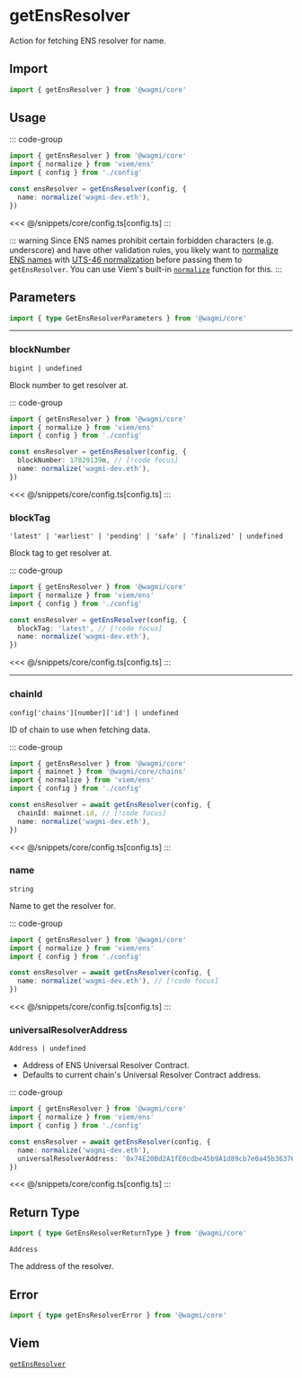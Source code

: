 <script setup>
const packageName = '@wagmi/core'
</script>

# getEnsResolver

Action for fetching ENS resolver for name.

## Import

```ts
import { getEnsResolver } from '@wagmi/core'
```

## Usage

::: code-group
```ts [index.ts]
import { getEnsResolver } from '@wagmi/core'
import { normalize } from 'viem/ens'
import { config } from './config'

const ensResolver = getEnsResolver(config, {
  name: normalize('wagmi-dev.eth'),
})
```
<<< @/snippets/core/config.ts[config.ts]
:::

::: warning
Since ENS names prohibit certain forbidden characters (e.g. underscore) and have other validation rules, you likely want to [normalize ENS names](https://docs.ens.domains/contract-api-reference/name-processing#normalising-names) with [UTS-46 normalization](https://unicode.org/reports/tr46) before passing them to `getEnsResolver`. You can use Viem's built-in [`normalize`](https://viem.sh/docs/ens/utilities/normalize) function for this.
:::

## Parameters

```ts
import { type GetEnsResolverParameters } from '@wagmi/core'
```

---

### blockNumber

`bigint | undefined`

Block number to get resolver at.

::: code-group
```ts [index.ts]
import { getEnsResolver } from '@wagmi/core'
import { normalize } from 'viem/ens'
import { config } from './config'

const ensResolver = getEnsResolver(config, {
  blockNumber: 17829139n, // [!code focus]
  name: normalize('wagmi-dev.eth'),
})
```
<<< @/snippets/core/config.ts[config.ts]
:::

### blockTag

`'latest' | 'earliest' | 'pending' | 'safe' | 'finalized' | undefined`

Block tag to get resolver at.

::: code-group
```ts [index.ts]
import { getEnsResolver } from '@wagmi/core'
import { normalize } from 'viem/ens'
import { config } from './config'

const ensResolver = getEnsResolver(config, {
  blockTag: 'latest', // [!code focus]
  name: normalize('wagmi-dev.eth'),
})
```
<<< @/snippets/core/config.ts[config.ts]
:::

---

### chainId

`config['chains'][number]['id'] | undefined`

ID of chain to use when fetching data.

::: code-group
```ts [index.ts]
import { getEnsResolver } from '@wagmi/core'
import { mainnet } from '@wagmi/core/chains'
import { normalize } from 'viem/ens'
import { config } from './config'

const ensResolver = await getEnsResolver(config, {
  chainId: mainnet.id, // [!code focus]
  name: normalize('wagmi-dev.eth'),
})
```
<<< @/snippets/core/config.ts[config.ts]
:::

### name

`string`

Name to get the resolver for.

::: code-group
```ts [index.ts]
import { getEnsResolver } from '@wagmi/core'
import { normalize } from 'viem/ens'
import { config } from './config'

const ensResolver = await getEnsResolver(config, {
  name: normalize('wagmi-dev.eth'), // [!code focus]
})
```
<<< @/snippets/core/config.ts[config.ts]
:::

### universalResolverAddress

`Address | undefined`

- Address of ENS Universal Resolver Contract.
- Defaults to current chain's Universal Resolver Contract address.

::: code-group
```ts [index.ts]
import { getEnsResolver } from '@wagmi/core'
import { normalize } from 'viem/ens'
import { config } from './config'

const ensResolver = await getEnsResolver(config, {
  name: normalize('wagmi-dev.eth'),
  universalResolverAddress: '0x74E20Bd2A1fE0cdbe45b9A1d89cb7e0a45b36376', // [!code focus]
})
```
<<< @/snippets/core/config.ts[config.ts]
:::

## Return Type

```ts
import { type GetEnsResolverReturnType } from '@wagmi/core'
```

`Address`

The address of the resolver.

## Error

```ts
import { type getEnsResolverError } from '@wagmi/core'
```

<!--@include: @shared/query/getEnsResolver.md-->

## Viem

[`getEnsResolver`](https://viem.sh/docs/ens/actions/getEnsResolver.html)
